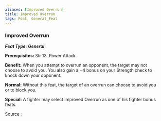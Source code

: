 ```yaml
---
aliases: [Improved Overrun]
title: Improved Overrun
tags: Feat, General_Feat
---
```

### Improved Overrun 
***Feat Type: General***

**Prerequisites:** Str 13, Power Attack.

**Benefit:** When you attempt to overrun an opponent, the target may not
choose to avoid you. You also gain a +4 bonus on your Strength check to
knock down your opponent.

**Normal:** Without this feat, the target of an overrun can choose to
avoid you or to block you.

**Special:** A fighter may select Improved Overrun as one of his fighter
bonus feats.


Source :